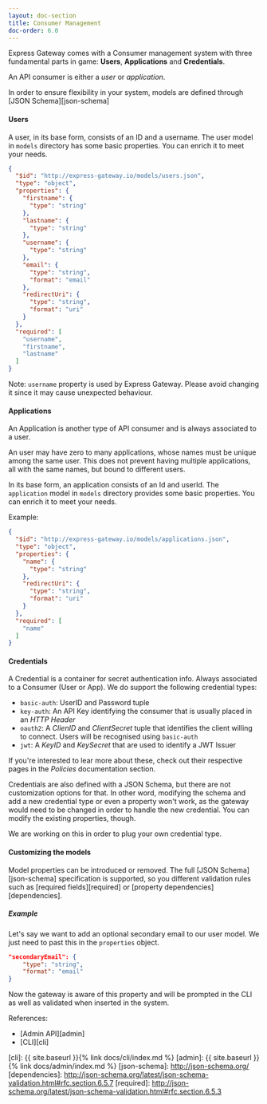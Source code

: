 ```yaml
---
layout: doc-section
title: Consumer Management
doc-order: 6.0
---
```

Express Gateway comes with a Consumer management system with three fundamental parts in game: **Users**,
**Applications** and **Credentials**.

An API consumer is either a _user_ or _application_.

In order to ensure flexibility in your system, models are defined through [JSON Schema][json-schema]

#### Users
A user, in its base form, consists of an ID and a username. The user model in `models` directory has some basic
properties. You can enrich it to meet your needs.

```json
{
  "$id": "http://express-gateway.io/models/users.json",
  "type": "object",
  "properties": {
    "firstname": {
      "type": "string"
    },
    "lastname": {
      "type": "string"
    },
    "username": {
      "type": "string"
    },
    "email": {
      "type": "string",
      "format": "email"
    },
    "redirectUri": {
      "type": "string",
      "format": "uri"
    }
  },
  "required": [
    "username",
    "firstname",
    "lastname"
  ]
}
```

Note:
`username` property is used by Express Gateway. Please avoid changing it since it may cause unexpected behaviour.

#### Applications
An Application is another type of API consumer and is always associated to a user.

An user may have zero to many applications, whose names must be unique among the same user. This does not prevent
having multiple applications, all with the same names, but bound to different users.

In its base form, an application consists of an Id and userId. The `application` model in `models` directory provides
some basic properties. You can enrich it to meet your needs.

Example:

```json
{
  "$id": "http://express-gateway.io/models/applications.json",
  "type": "object",
  "properties": {
    "name": {
      "type": "string"
    },
    "redirectUri": {
      "type": "string",
      "format": "uri"
    }
  },
  "required": [
    "name"
  ]
}
```

#### Credentials
A Credential is a container for secret authentication info. Always associated to a Consumer (User or App).
We do support the following credential types:

- `basic-auth`: UserID and Password tuple
- `key-auth`: An API Key identifying the consumer that is usually placed in an _HTTP Header_
- `oauth2`: A _ClienID_ and _ClientSecret_ tuple that identifies the client willing to connect. Users will be
            recognised using `basic-auth`
- `jwt`: A _KeyID_ and _KeySecret_ that are used to identify a JWT Issuer

If you're interested to lear more about these, check out their respective pages in the *Policies* documentation section.

Credentials are also defined with a JSON Schema, but there are not customization options for that. In other word,
modifying the schema and add a new credential type or even a property won't work, as the gateway would need to be changed
in order to handle the new credential. You can modify the existing properties, though.

We are working on this in order to plug your own credential type.

#### Customizing the models

Model properties can be introduced or removed. The full [JSON Schema][json-schema] specification is supported, so you
different validation rules such as [required fields][required] or [property dependencies][dependencies].

##### Example

Let's say we want to add an optional secondary email to our user model. We just need to past this in the `properties`
object.

```json
"secondaryEmail": {
    "type": "string",
    "format": "email"
}
```

Now the gateway is aware of this property and will be prompted in the CLI as well as validated when inserted in the
system.

References:
* [Admin API][admin]
* [CLI][cli]

[cli]: {{ site.baseurl }}{% link docs/cli/index.md %}
[admin]: {{ site.baseurl }}{% link docs/admin/index.md %}
[json-schema]: http://json-schema.org/
[dependencies]: http://json-schema.org/latest/json-schema-validation.html#rfc.section.6.5.7
[required]: http://json-schema.org/latest/json-schema-validation.html#rfc.section.6.5.3
